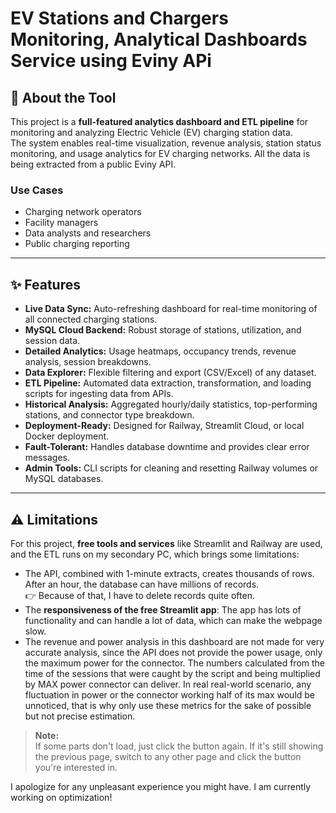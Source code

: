 # EV Stations and Chargers Monitoring, Analytical Dashboards Service using Eviny APi

## 📝 About the Tool

This project is a **full-featured analytics dashboard and ETL pipeline** for monitoring and analyzing Electric Vehicle (EV) charging station data.  
The system enables real-time visualization, revenue analysis, station status monitoring, and usage analytics for EV charging networks. All the data is being extracted from a public Eviny API.

### Use Cases
- Charging network operators
- Facility managers
- Data analysts and researchers
- Public charging reporting

---

## ✨ Features

- **Live Data Sync:** Auto-refreshing dashboard for real-time monitoring of all connected charging stations.
- **MySQL Cloud Backend:** Robust storage of stations, utilization, and session data.
- **Detailed Analytics:** Usage heatmaps, occupancy trends, revenue analysis, session breakdowns.
- **Data Explorer:** Flexible filtering and export (CSV/Excel) of any dataset.
- **ETL Pipeline:** Automated data extraction, transformation, and loading scripts for ingesting data from APIs.
- **Historical Analysis:** Aggregated hourly/daily statistics, top-performing stations, and connector type breakdown.
- **Deployment-Ready:** Designed for Railway, Streamlit Cloud, or local Docker deployment.
- **Fault-Tolerant:** Handles database downtime and provides clear error messages.
- **Admin Tools:** CLI scripts for cleaning and resetting Railway volumes or MySQL databases.

---

## ⚠️ Limitations

For this project, **free tools and services** like Streamlit and Railway are used, and the ETL runs on my secondary PC, which brings some limitations:

- The API, combined with 1-minute extracts, creates thousands of rows. After an hour, the database can have millions of records.  
  👉 Because of that, I have to delete records quite often.
- The **responsiveness of the free Streamlit app**: The app has lots of functionality and can handle a lot of data, which can make the webpage slow.
- The revenue and power analysis in this dashboard are not made for very accurate analysis, since the API does not provide the power usage, only the maximum power for the connector. The numbers calculated from the time of the sessions that were caught by the script and being multiplied by MAX power connector can deliver. In real real-world scenario, any fluctuation in power or the connector working half of its max would be unnoticed, that is why only use these metrics for the sake of possible but not precise estimation.

> **Note:**  
> If some parts don't load, just click the button again. If it's still showing the previous page, switch to any other page and click the button you're interested in.

I apologize for any unpleasant experience you might have. I am currently working on optimization!
